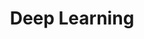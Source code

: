---
title: "Deep Learning"
permalink: /categories/DL
layout: category
author_profile: true
taxonomy: Deep Learning
---
